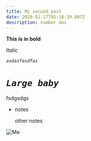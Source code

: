 ```yaml
---
title: My second post
date: 2020-01-17T05:18:39.887Z
description: number dos
---
```

**This is in bold**

*Italic*

*`asdasfasdfas`*

# *`Large baby`*

fsdgsdgs

* notes

  other notes



![Me](/img/about.jpg "Profile pic")
